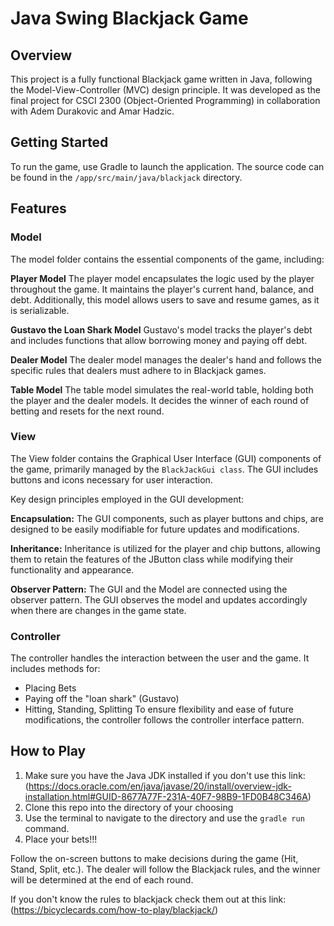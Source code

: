 # Java Swing Blackjack Game

## Overview

This project is a fully functional Blackjack game written in Java, following the Model-View-Controller (MVC) design principle. It was developed as the final project for CSCI 2300 (Object-Oriented Programming) in collaboration with Adem Durakovic and Amar Hadzic.

## Getting Started

To run the game, use Gradle to launch the application. The source code can be found in the `/app/src/main/java/blackjack` directory.

## Features

### Model
The model folder contains the essential components of the game, including:

**Player Model**
The player model encapsulates the logic used by the player throughout the game. It maintains the player's current hand, balance, and debt. Additionally, this model allows users to save and resume games, as it is serializable.

**Gustavo the Loan Shark Model**
Gustavo's model tracks the player's debt and includes functions that allow borrowing money and paying off debt.

**Dealer Model**
The dealer model manages the dealer's hand and follows the specific rules that dealers must adhere to in Blackjack games.

**Table Model**
The table model simulates the real-world table, holding both the player and the dealer models. It decides the winner of each round of betting and resets for the next round.

### View
The View folder contains the Graphical User Interface (GUI) components of the game, primarily managed by the `BlackJackGui class`. The GUI includes buttons and icons necessary for user interaction.

Key design principles employed in the GUI development:

**Encapsulation:** The GUI components, such as player buttons and chips, are designed to be easily modifiable for future updates and modifications.

**Inheritance:** Inheritance is utilized for the player and chip buttons, allowing them to retain the features of the JButton class while modifying their functionality and appearance.

**Observer Pattern:** The GUI and the Model are connected using the observer pattern. The GUI observes the model and updates accordingly when there are changes in the game state.

### Controller
The controller handles the interaction between the user and the game. It includes methods for:

 * Placing Bets
 * Paying off the "loan shark" (Gustavo)
 * Hitting, Standing, Splitting
To ensure flexibility and ease of future modifications, the controller follows the controller interface pattern.


## How to Play
1. Make sure you have the Java JDK installed if you don't use this link:
(https://docs.oracle.com/en/java/javase/20/install/overview-jdk-installation.html#GUID-8677A77F-231A-40F7-98B9-1FD0B48C346A)
2. Clone this repo into the directory of your choosing
3. Use the terminal to navigate to the directory and use the ``` gradle run ``` command.
4. Place your bets!!!
   
Follow the on-screen buttons to make decisions during the game (Hit, Stand, Split, etc.).
The dealer will follow the Blackjack rules, and the winner will be determined at the end of each round.

If you don't know the rules to blackjack check them out at this link:
(https://bicyclecards.com/how-to-play/blackjack/)
